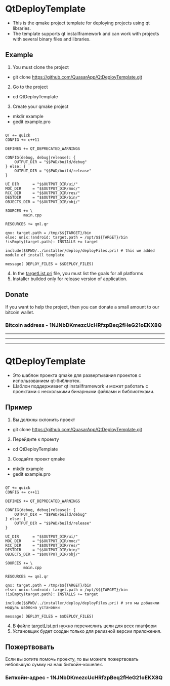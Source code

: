 # QtDeployTemplate 
* This is the qmake project template for deploying projects using qt libraries.
* The template supports qt installframework and can work with projects with several binary files and libraries.

## Example 
1. You must сlone the project
 - git clone https://github.com/QuasarApp/QtDeployTemplate.git 
2. Go to the project
 - cd QtDeployTemplate
3. Create your qmake project
 - mkdir example
 - gedit example.pro 
 
```qmake

QT += quick
CONFIG += c++11

DEFINES += QT_DEPRECATED_WARNINGS

CONFIG(debug, debug|release): {
    OUTPUT_DIR = "$$PWD/build/debug"
} else: {
    OUTPUT_DIR = "$$PWD/build/release"
}

UI_DIR      = "$$OUTPUT_DIR/ui/"
MOC_DIR     = "$$OUTPUT_DIR/moc/"
RCC_DIR     = "$$OUTPUT_DIR/res/"
DESTDIR     = "$$OUTPUT_DIR/bin/"
OBJECTS_DIR = "$$OUTPUT_DIR/obj/"

SOURCES += \
        main.cpp

RESOURCES += qml.qr

qnx: target.path = /tmp/$${TARGET}/bin
else: unix:!android: target.path = /opt/$${TARGET}/bin
!isEmpty(target.path): INSTALLS += target

include($$PWD/../installer/deploy/deployFiles.pri) # this we added module of install template 

message( DEPLOY_FILES = $$DEPLOY_FILES)

```

4. In the [targetList.pri](installer/deploy/targetsList.pri) file, you must list the goals for all platforms
5. Installer builded only for release version of application.

## Donate
If you want to help the project, then you can donate a small amount to our bitcoin wallet.

### Bitcoin address - 1NJNbDKmezcUcHRfzpBeq2fHeG21oEKX8Q

***************************
***************************
***************************

# QtDeployTemplate
* Это шаблон проекта qmake для развертывания проектов с использованием qt-библиотек.
* Шаблон поддерживает qt installframework и может работать с проектами с несколькими бинарными файлами и библиотеками.

## Пример
1. Вы должны склонить проект
- git clone https://github.com/QuasarApp/QtDeployTemplate.git
2. Перейдите к проекту
- cd QtDeployTemplate
3. Создайте проект qmake
- mkdir example
- gedit example.pro

```qmake

QT += quick
CONFIG += c++11

DEFINES += QT_DEPRECATED_WARNINGS

CONFIG(debug, debug|release): {
    OUTPUT_DIR = "$$PWD/build/debug"
} else: {
    OUTPUT_DIR = "$$PWD/build/release"
}

UI_DIR      = "$$OUTPUT_DIR/ui/"
MOC_DIR     = "$$OUTPUT_DIR/moc/"
RCC_DIR     = "$$OUTPUT_DIR/res/"
DESTDIR     = "$$OUTPUT_DIR/bin/"
OBJECTS_DIR = "$$OUTPUT_DIR/obj/"

SOURCES += \
        main.cpp

RESOURCES += qml.qr

qnx: target.path = /tmp/$${TARGET}/bin
else: unix:!android: target.path = /opt/$${TARGET}/bin
!isEmpty(target.path): INSTALLS += target

include($$PWD/../installer/deploy/deployFiles.pri) # это мы добавили модуль шаблона установки 

message( DEPLOY_FILES = $$DEPLOY_FILES)

```

4. В файле [targetList.pri](installer/deploy/targetsList.pri) нужно перечислить цели для всех платформ
5. Установщик будет создан только для релизной версии приложения.

## Пожертвовать
Если вы хотите помочь проекту, то вы можете пожертвовать небольшую сумму на наш биткойн-кошелек.

### Биткойн-адрес - 1NJNbDKmezcUcHRfzpBeq2fHeG21oEKX8Q
